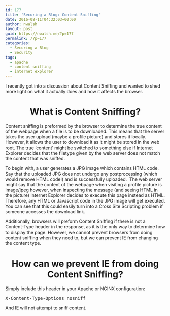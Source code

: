 ```yaml
---
id: 177
title: 'Securing a Blog: Content Sniffing'
date: 2016-08-11T04:32:03+00:00
author: nwalsh
layout: post
guid: https://nwalsh.me/?p=177
permalink: /?p=177
categories:
  - Securing a Blog
  - Security
tags:
  - apache
  - content sniffing
  - internet explorer
---
```

I recently got into a discussion about Content Sniffing and wanted to shed more light on what it actually does and how it affects the browser.

<h1 style="text-align: center;">
  What is Content Sniffing?
</h1>

Content sniffing is preformed by the browser to determine the true content of the webpage when a file is to be downloaded. This means that the server takes the user upload (maybe a profile picture) and stores it locally. However, it allows the user to download it as it might be stored in the web root. The true &#8216;content&#8217; might be switched to something else if Internet Explorer decides that the filetype given by the web server does not match the content that was sniffed.

To begin with, a user generates a JPG image which contains HTML code. Say that the uploaded JPG does not undergo any postprocessing (which would remove HTML code!) and is successfully uploaded.  The web server might say that the content of the webpage when visiting a profile picture is image/jpeg however, when inspecting the message (and seeing HTML in the picture) Internet Explorer decides to execute this page instead as HTML. Therefore, any HTML or Javascript code in the JPG image will get executed. You can see that this could easily turn into a Cross Site Scripting problem if someone accesses the download link.

Additionally, browsers will preform Content Sniffing if there is not a Content-Type header in the response, as it is the only way to determine how to display the page. However, we cannot prevent browsers from doing content sniffing when they need to, but we can prevent IE from changing the content type.

<h1 style="text-align: center;">
  How can we prevent IE from doing Content Sniffing?
</h1>

Simply include this header in your Apache or NGINX configuration:

<pre class="">X-Content-Type-Options nosniff</pre>

And IE will not attempt to sniff content.